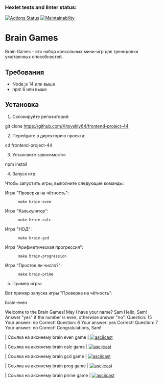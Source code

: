 ### Hexlet tests and linter status:

[![Actions Status](https://github.com/Kitovskiy64/frontend-project-44/actions/workflows/hexlet-check.yml/badge.svg)](https://github.com/Kitovskiy64/frontend-project-44/actions)
[![Maintainability](https://api.codeclimate.com/v1/badges/c5788dac313bf22fe142/maintainability)](https://codeclimate.com/github/Kitovskiy64/frontend-project-44/maintainability)

# Brain Games

Brain Games - это набор консольных мини-игр для тренировки умственных способностей.

## Требования

- Node.js 14 или выше
- npm 6 или выше

## Установка

1. Склонируйте репозиторий:

git clone https://github.com/Kitovskiy64/frontend-project-44

2. Перейдите в директорию проекта:

cd frontend-project-44

3. Установите зависимости:

npm install

4. Запуск игр:

Чтобы запустить игры, выполните следующие команды:

Игра "Проверка на чётность":

          make brain-even

Игра "Калькулятор":

          make brain-calc

Игра "НОД":

          make brain-gcd

Игра "Арифметическая прогрессия":

          make brain-progression

Игра "Простое ли число?":

          make brain-prime

5. Пример игры:

Вот пример запуска игры "Проверка на чётность":

brain-even

Welcome to the Brain Games!
May I have your name? Sam
Hello, Sam!
Answer "yes" if the number is even, otherwise answer "no".
Question: 15
Your answer: no
Correct!
Question: 6
Your answer: yes
Correct!
Question: 7
Your answer: no
Correct!
Congratulations, Sam!

| Ссылка на аксинему brain even game |
[![asciicast](https://asciinema.org/a/I4TaaZ6IiwT0Ovh6Vc7qaWCRj.svg)](https://asciinema.org/a/I4TaaZ6IiwT0Ovh6Vc7qaWCRj)

| Ссылка на аксинему brain calc game |
[![asciicast](https://asciinema.org/a/IH63WxazMe4Pgzs3ISHCYWMuy.svg)](https://asciinema.org/a/IH63WxazMe4Pgzs3ISHCYWMuy)

| Ссылка на аксинему brain gcd game |
[![asciicast](https://asciinema.org/a/00N2ISayCGikIVeFfAYkE2MTK.svg)](https://asciinema.org/a/00N2ISayCGikIVeFfAYkE2MTK)

| Ссылка на аксинему brain prog game |
[![asciicast](https://asciinema.org/a/B5wafmLzXuFeeGEIsZxcR90V8.svg)](https://asciinema.org/a/B5wafmLzXuFeeGEIsZxcR90V8)

| Ссылка на аксинему brain prime game |
[![asciicast](https://asciinema.org/a/RZC2vwxv44Mw2VkOS1PcUDiVe.svg)](https://asciinema.org/a/RZC2vwxv44Mw2VkOS1PcUDiVe)
